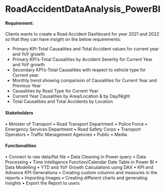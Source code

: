 # RoadAccidentDataAnalysis_PowerBI

#### Requirement:

Clients wants to create a Road Accident Dashboard for year 2021 and 2022 so that they can have insight on the below requirements:
-  Primary KPI-Total Causalities and Total Accident values for current year and YoY growth
-  Primary KPI’s-Total Causalities by Accident Severity for Current Year and YoY growth
-  Secondary KPI’s-Total Causalities with respect to vehicle type for Current year.
-  Monthly trend showing comparison of Causalities for Current Year and Previous Year
-  Causalities by Road Type for Current Year
-  Current Year Causalities by Area/Location & by Day/Night
-  Total Causalities and Total Accidents by Location
  	
#### Stakeholders

•  Minister of Transport
•	 Road Transport Department
•	 Police Force
•	 Emergency Services Department
•	 Road Safety Corps
•	 Transport Operators
•	 Traffic Management Agencies
•	 Public
•	 Media

#### Functionalities

•	Connect to raw data/flat file
•	Data Cleaning in Power query
•	Data Processing
•	Time Intelligence Function/Calendar Date Table in Power BI
•	Data Modelling
•	YTD and YoY Growth Calculations using DAX
•	KPI and Advance KPI Generations
•	Creating custom columns and measures in the reports
•	Importing Images
•	Creating different charts and generating insights
•	Export the Report to users

